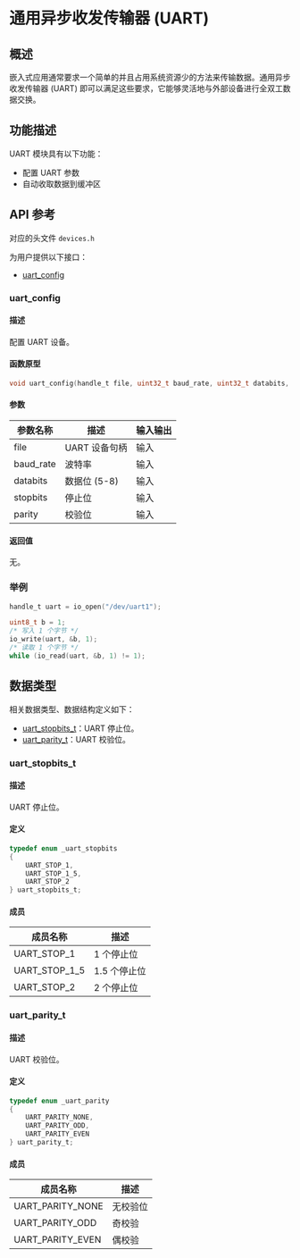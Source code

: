 # 通用异步收发传输器 (UART)

## 概述

嵌入式应用通常要求一个简单的并且占用系统资源少的方法来传输数据。通用异步收发传输器 (UART) 即可以满足这些要求，它能够灵活地与外部设备进行全双工数据交换。

## 功能描述

UART 模块具有以下功能：

- 配置 UART 参数
- 自动收取数据到缓冲区

## API 参考

对应的头文件 `devices.h`

为用户提供以下接口：

- [uart\_config](#uartconfig)

### uart\_config

#### 描述

配置 UART 设备。

#### 函数原型

```c
void uart_config(handle_t file, uint32_t baud_rate, uint32_t databits, uart_stopbits_t stopbits, uart_parity_t parity);
```

#### 参数

| 参数名称    |   描述       |  输入输出  |
| ---------- | ------------ | --------- |
| file       | UART 设备句柄 | 输入      |
| baud\_rate | 波特率        | 输入      |
| databits   | 数据位 (5-8)  | 输入      |
| stopbits   | 停止位        | 输入      |
| parity     | 校验位        | 输入      |

#### 返回值

无。

### 举例

```c
handle_t uart = io_open("/dev/uart1");

uint8_t b = 1;
/* 写入 1 个字节 */
io_write(uart, &b, 1);
/* 读取 1 个字节 */
while (io_read(uart, &b, 1) != 1);
```

## 数据类型

相关数据类型、数据结构定义如下：

- [uart\_stopbits\_t](#uartstopbitst)：UART 停止位。
- [uart\_parity\_t](#uartparityt)：UART 校验位。

### uart\_stopbits\_t

#### 描述

UART 停止位。

#### 定义

```c
typedef enum _uart_stopbits
{
    UART_STOP_1,
    UART_STOP_1_5,
    UART_STOP_2
} uart_stopbits_t;  
```

#### 成员

| 成员名称          | 描述        |
| ---------------- | ----------- |
| UART\_STOP\_1    | 1 个停止位   |
| UART\_STOP\_1\_5 | 1.5 个停止位 |
| UART\_STOP\_2    | 2 个停止位   |

### uart\_parity\_t

#### 描述

UART 校验位。

#### 定义

```c
typedef enum _uart_parity
{
    UART_PARITY_NONE,
    UART_PARITY_ODD,
    UART_PARITY_EVEN
} uart_parity_t;
```

#### 成员

| 成员名称            | 描述        |
| ------------------ | ----------- |
| UART\_PARITY\_NONE | 无校验位    |
| UART\_PARITY\_ODD  | 奇校验      |
| UART\_PARITY\_EVEN | 偶校验      |